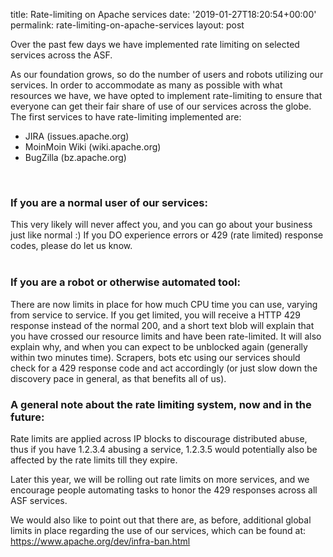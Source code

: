 title: Rate-limiting on Apache services
date: '2019-01-27T18:20:54+00:00'
permalink: rate-limiting-on-apache-services
layout: post

<p>Over the past few days we have implemented rate limiting on selected services across the ASF.</p> 
  <p>As our foundation grows, so do the number of users and robots utilizing our services. In order to accommodate as many as possible with what resources we have, we have opted to implement rate-limiting to ensure that everyone can get their fair share of use of our services across the globe. The first services to have rate-limiting implemented are:</p> 
  <ul> 
    <li>JIRA (issues.apache.org)</li> 
    <li>MoinMoin Wiki (wiki.apache.org)</li> 
    <li>BugZilla (bz.apache.org)</li> 
  </ul> 
  <div><br /></div> 
  <h3>If you are a normal user of our services:</h3>This very likely will never affect you, and you can go about your business just like normal :) If you DO experience errors or 429 (rate limited) response codes, please do let us know.<br /><br /> 
  <h3>If you are a robot or otherwise automated tool:</h3> 
  <p>There are now limits in place for how much CPU time you can use, varying from service to service. If you get limited, you will receive a HTTP 429 response instead of the normal 200, and a short text blob will explain that you have crossed our resource limits and have been rate-limited. It will also explain why, and when you can expect to be unblocked again (generally within two minutes time). Scrapers, bots etc using our services should check for a 429 response code and act accordingly (or just slow down the discovery pace in general, as that benefits all of us).</p> 
  <p> </p> 
  <h3>A general note about the rate limiting system, now and in the future:<br /></h3> 
  <p>Rate limits are applied across IP blocks to discourage distributed abuse, thus if you have 1.2.3.4 abusing a service, 1.2.3.5 would potentially also be affected by the rate limits till they expire.</p> 
  <p>Later this year, we will be rolling out rate limits on more services, and we encourage people automating tasks to honor the 429 responses across all ASF services.</p> 
  <p>We would also like to point out that there are, as before, additional global limits in place regarding the use of our services, which can be found at: <a href="http://www.apache.org/dev/infra-ban.html">https://www.apache.org/dev/infra-ban.html</a> <br /></p>
